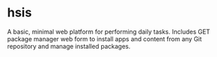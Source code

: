 # hsis
A basic, minimal web platform for performing daily tasks. Includes GET package manager web form to install apps and content from any Git repository and manage installed packages.

